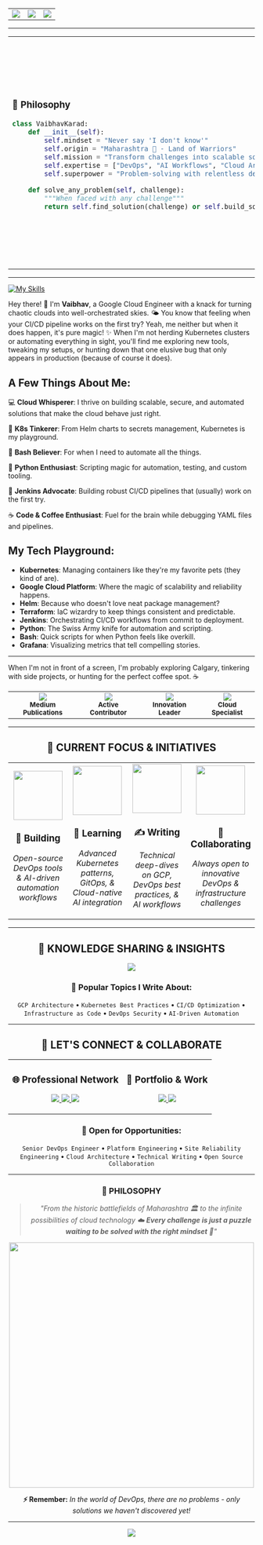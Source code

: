 #

<div align="center">

<!-- Profile Stats with Glassmorphism Cards -->
<table>
  <tr>
    <td align="center">
      <img src="https://komarev.com/ghpvc/?username=karadhub&style=for-the-badge&color=6366F1&label=PROFILE+VIEWS"/>
    </td>
    <td align="center">
      <img src="https://img.shields.io/badge/EXPERIENCE-4%2B%20Years-6366F1?style=for-the-badge&labelColor=1E1B4B"/>
    </td>
    <td align="center">
      <img src="https://img.shields.io/badge/BLOGS-Medium-6366F1?style=for-the-badge&labelColor=1E1B4B"/>
    </td>
  </tr>
</table>

</div>

---

<!-- About Section with Modern Layout -->
<div align="center">

<table>
<tr>
<td width="60%">

### 🐍 **Philosophy**

```python
class VaibhavKarad:
    def __init__(self):
        self.mindset = "Never say 'I don't know'"
        self.origin = "Maharashtra 🌱 - Land of Warriors"
        self.mission = "Transform challenges into scalable solutions"
        self.expertise = ["DevOps", "AI Workflows", "Cloud Architecture"]
        self.superpower = "Problem-solving with relentless determination"

    def solve_any_problem(self, challenge):
        """When faced with any challenge"""
        return self.find_solution(challenge) or self.build_solution(challenge)
```

</td>
<td width="40%">

<img src="https://user-images.githubusercontent.com/74038190/229223263-cf2e4b07-2615-4f87-9c38-e37600f8381a.gif" width="280"/>

### 📊 **Impact Metrics**

- 🎯 **99.9%** Infrastructure Uptime
- ⚡ **70%** Faster Deployments
- 🔄 **100%** Automated Workflows
- 📈  Technical Articles

</td>
</tr>
</table>

</div>

---

<!-- Technology Stack with Advanced Visualization -->

[![My Skills](https://skillicons.dev/icons?i=bash,gcp,git,jenkins,docker,kubernetes,terraform,vscode)](https://skillicons.dev)

Hey there! 👋 I'm **Vaibhav**, a Google Cloud Engineer with a knack for turning chaotic clouds into well-orchestrated skies. 🌤️
You know that feeling when your CI/CD pipeline works on the first try? Yeah, me neither but when it does happen, it's pure magic! ✨ When I'm not herding Kubernetes clusters or automating everything in sight, you'll find me exploring new tools, tweaking my setups, or hunting down that one elusive bug that only appears in production (because of course it does).

## A Few Things About Me:

💻 **Cloud Whisperer**: I thrive on building scalable, secure, and automated solutions that make the cloud behave just right.

🔧 **K8s Tinkerer**: From Helm charts to secrets management, Kubernetes is my playground.

🐚 **Bash Believer**: For when I need to automate all the things.

🐍 **Python Enthusiast**: Scripting magic for automation, testing, and custom tooling.

🔨 **Jenkins Advocate**: Building robust CI/CD pipelines that (usually) work on the first try.

☕ **Code & Coffee Enthusiast**: Fuel for the brain while debugging YAML files and pipelines.

## My Tech Playground:

- **Kubernetes**: Managing containers like they're my favorite pets (they kind of are).
- **Google Cloud Platform**: Where the magic of scalability and reliability happens.
- **Helm**: Because who doesn't love neat package management?
- **Terraform**: IaC wizardry to keep things consistent and predictable.
- **Jenkins**: Orchestrating CI/CD workflows from commit to deployment.
- **Python**: The Swiss Army knife for automation and scripting.
- **Bash**: Quick scripts for when Python feels like overkill.
- **Grafana**: Visualizing metrics that tell compelling stories.

---

When I'm not in front of a screen, I'm probably exploring Calgary, tinkering with side projects, or hunting for the perfect coffee spot. ☕

<table>
<tr>
<td align="center">
<img src="https://img.shields.io/badge/📝_Technical-Writer-6366F1?style=for-the-badge&labelColor=1E1B4B"/>
<br><sub><b>Medium Publications</b></sub>
</td>
<td align="center">
<img src="https://img.shields.io/badge/🚀_Open-Source-00D4FF?style=for-the-badge&labelColor=1E1B4B"/>
<br><sub><b>Active Contributor</b></sub>
</td>
<td align="center">
<img src="https://img.shields.io/badge/🤖_AI-Workflows-FF6B9D?style=for-the-badge&labelColor=1E1B4B"/>
<br><sub><b>Innovation Leader</b></sub>
</td>
<td align="center">
<img src="https://img.shields.io/badge/☁️_GCP-Expert-FF9500?style=for-the-badge&labelColor=1E1B4B"/>
<br><sub><b>Cloud Specialist</b></sub>
</td>
</tr>
</table>

</div>

---

<!-- Current Focus with Interactive Elements -->
<div align="center">

## 🎯 **CURRENT FOCUS & INITIATIVES**

<table>
<tr>
<td align="center" width="25%">
<img src="https://user-images.githubusercontent.com/74038190/212284087-bbe7e430-757e-4901-90bf-4cd2ce3e1852.gif" width="100"/>
<h3>🔭 Building</h3>
<p><em>Open-source DevOps tools & AI-driven automation workflows</em></p>
</td>
<td align="center" width="25%">
<img src="https://user-images.githubusercontent.com/74038190/212284158-e840e285-664b-44d7-b79b-e264b5e54825.gif" width="100"/>
<h3>🌱 Learning</h3>
<p><em>Advanced Kubernetes patterns, GitOps, & Cloud-native AI integration</em></p>
</td>
<td align="center" width="25%">
<img src="https://user-images.githubusercontent.com/74038190/212284136-03988914-d899-44b4-b1d9-4eeccf656e44.gif" width="100"/>
<h3>✍️ Writing</h3>
<p><em>Technical deep-dives on GCP, DevOps best practices, & AI workflows</em></p>
</td>
<td align="center" width="25%">
<img src="https://user-images.githubusercontent.com/74038190/212284100-561aa473-3905-4a80-b561-0d28506553ee.gif" width="100"/>
<h3>🤝 Collaborating</h3>
<p><em>Always open to innovative DevOps & infrastructure challenges</em></p>
</td>
</tr>
</table>

</div>

---

<!-- Blog & Content Section -->
<div align="center">

## 📝 **KNOWLEDGE SHARING & INSIGHTS**

<a href="https://medium.com/@karadhub">
<img src="https://img.shields.io/badge/📖_Read_My_Latest_Blogs_on_Medium-12100E?style=for-the-badge&logo=medium&logoColor=white&labelColor=000&color=gradient"/>
</a>

### 🎯 **Popular Topics I Write About:**

`GCP Architecture` • `Kubernetes Best Practices` • `CI/CD Optimization` • `Infrastructure as Code` • `DevOps Security` • `AI-Driven Automation`

</div>

---

<!-- Connect Section with Premium Design -->
<div align="center">

## 🤝 **LET'S CONNECT & COLLABORATE**

<table>
<tr>
<td align="center">

### 🌐 **Professional Network**

<p>
<a href="https://medium.com/@karadhub">
<img src="https://img.shields.io/badge/Medium-12100E?style=for-the-badge&logo=medium&logoColor=white&labelColor=000"/>
</a>
<a href="https://linkedin.com/in/vaibhav-karad">
<img src="https://img.shields.io/badge/LinkedIn-0077B5?style=for-the-badge&logo=linkedin&logoColor=white&labelColor=000"/>
</a>
<a href="https://twitter.com/karadhub">
<img src="https://img.shields.io/badge/Twitter-1DA1F2?style=for-the-badge&logo=twitter&logoColor=white&labelColor=000"/>
</a>
</p>

</td>
<td align="center">

### 💼 **Portfolio & Work**

<p>
<a href="https://www.karadhub.dev/">
<img src="https://img.shields.io/badge/Portfolio-FF5722?style=for-the-badge&logo=google-chrome&logoColor=white&labelColor=000"/>
</a>
<a href="mailto:karadhub@gmail.com">
<img src="https://img.shields.io/badge/Email-D14836?style=for-the-badge&logo=gmail&logoColor=white&labelColor=000"/>
</a>
</p>

</td>
</tr>
</table>

### 💬 **Open for Opportunities:**

`Senior DevOps Engineer` • `Platform Engineering` • `Site Reliability Engineering` • `Cloud Architecture` • `Technical Writing` • `Open Source Collaboration`

</div>

---

<!-- Footer with Animated Quote -->
<div align="center">

### 🌟 **PHILOSOPHY**

> _"From the historic battlefields of Maharashtra 🏛️ to the infinite possibilities of cloud technology ☁️
> **Every challenge is just a puzzle waiting to be solved with the right mindset** 🧩"_

<img src="https://user-images.githubusercontent.com/74038190/212284115-f47cd8ff-2ffb-4b04-b5bf-4d1c14c0247f.gif" width="500"/>

**⚡ Remember:** _In the world of DevOps, there are no problems - only solutions we haven't discovered yet!_

</div>

---

<div align="center">
<img src="https://capsule-render.vercel.app/api?type=waving&color=gradient&customColorList=12,2,20,25,30&height=120&section=footer&text=Thanks%20for%20the%20visit!%20Let's%20build%20something%20amazing%20together%20🚀&fontSize=16&fontColor=fff&animation=twinkling"/>
</div>

